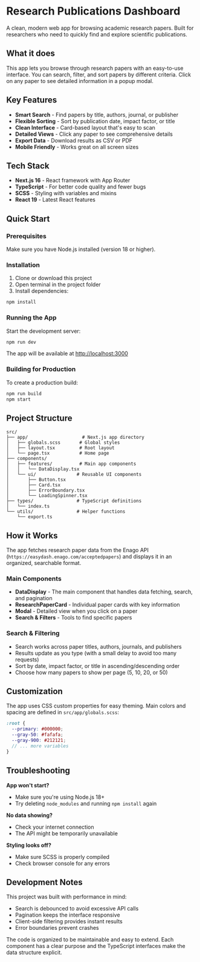 # Research Publications Dashboard

A clean, modern web app for browsing academic research papers. Built for researchers who need to quickly find and explore scientific publications.

## What it does

This app lets you browse through research papers with an easy-to-use interface. You can search, filter, and sort papers by different criteria. Click on any paper to see detailed information in a popup modal.

## Key Features

- **Smart Search** - Find papers by title, authors, journal, or publisher
- **Flexible Sorting** - Sort by publication date, impact factor, or title
- **Clean Interface** - Card-based layout that's easy to scan
- **Detailed Views** - Click any paper to see comprehensive details
- **Export Data** - Download results as CSV or PDF
- **Mobile Friendly** - Works great on all screen sizes

## Tech Stack

- **Next.js 16** - React framework with App Router
- **TypeScript** - For better code quality and fewer bugs
- **SCSS** - Styling with variables and mixins
- **React 19** - Latest React features

## Quick Start

### Prerequisites
Make sure you have Node.js installed (version 18 or higher).

### Installation

1. Clone or download this project
2. Open terminal in the project folder
3. Install dependencies:
```bash
npm install
```

### Running the App

Start the development server:
```bash
npm run dev
```

The app will be available at [http://localhost:3000](http://localhost:3000)

### Building for Production

To create a production build:
```bash
npm run build
npm start
```

## Project Structure

```
src/
├── app/                    # Next.js app directory
│   ├── globals.scss       # Global styles
│   ├── layout.tsx         # Root layout
│   └── page.tsx           # Home page
├── components/
│   ├── features/          # Main app components
│   │   └── DataDisplay.tsx
│   └── ui/               # Reusable UI components
│       ├── Button.tsx
│       ├── Card.tsx
│       ├── ErrorBoundary.tsx
│       └── LoadingSpinner.tsx
├── types/                # TypeScript definitions
│   └── index.ts
└── utils/                # Helper functions
    └── export.ts
```

## How it Works

The app fetches research paper data from the Enago API (`https://easydash.enago.com/acceptedpapers`) and displays it in an organized, searchable format.

### Main Components

- **DataDisplay** - The main component that handles data fetching, search, and pagination
- **ResearchPaperCard** - Individual paper cards with key information
- **Modal** - Detailed view when you click on a paper
- **Search & Filters** - Tools to find specific papers

### Search & Filtering

- Search works across paper titles, authors, journals, and publishers
- Results update as you type (with a small delay to avoid too many requests)
- Sort by date, impact factor, or title in ascending/descending order
- Choose how many papers to show per page (5, 10, 20, or 50)

## Customization

The app uses CSS custom properties for easy theming. Main colors and spacing are defined in `src/app/globals.scss`:

```scss
:root {
  --primary: #000000;
  --gray-50: #fafafa;
  --gray-900: #212121;
  // ... more variables
}
```

## Troubleshooting

**App won't start?**
- Make sure you're using Node.js 18+
- Try deleting `node_modules` and running `npm install` again

**No data showing?**
- Check your internet connection
- The API might be temporarily unavailable

**Styling looks off?**
- Make sure SCSS is properly compiled
- Check browser console for any errors

## Development Notes

This project was built with performance in mind:
- Search is debounced to avoid excessive API calls
- Pagination keeps the interface responsive
- Client-side filtering provides instant results
- Error boundaries prevent crashes

The code is organized to be maintainable and easy to extend. Each component has a clear purpose and the TypeScript interfaces make the data structure explicit.

